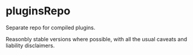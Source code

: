 # pluginsRepo
Separate repo for compiled plugins. 

Reasonbly stable versions where possible, with all the usual caveats and liability disclaimers.
